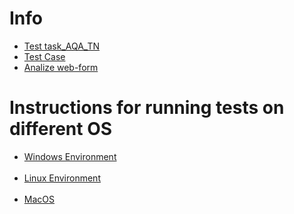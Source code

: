<h1>Info</h1>
<ul>
  <li>
    <a href="https://drive.google.com/open?id=0B0zO6-KrfM82eHRHcThLMnNPazVOTDVXeFY4MDFPOEV6eW1F">Test task_AQA_TN</a>
  </li>
  <li>
    <a href="https://drive.google.com/open?id=1qhRlC18DF5XClYIwIjU4ccTDOnECF63I-zCLOr-zkYM">Test Case</a>
  </li>
  <li>
    <a href="https://drive.google.com/open?id=12MEfE1yhDS6TV7g6Dd0cXLpp8qY4f-vPa48owcZ4bMw">Analize web-form</a>
  </li>
</ul>

<h1>Instructions for running tests on different OS</h1>
<ul>
  <li>
    <a href="https://github.com/OlexandrPrylipko/gForm/wiki/Preparing-a-test-environment-for-running-tests-from-a-local-PC-using-Windows-10-as-an-example">Windows Environment</a>
  </li><br>
  <li>  
    <a href="https://github.com/OlexandrPrylipko/gForm/wiki/Preparing-a-test-environment-for-running-tests-from-a-local-PC-using-Linux-Ubuntu-18.04.3-LTS-as-an-example">Linux Environment</a>
  </li><br>
  <li>
    <a href="https://github.com/OlexandrPrylipko/gForm/wiki/Preparing-a-test-environment-for-running-tests-from-a-local-PC-using-MacOS-10.13-High-Sierra-as-an-example">MacOS</a>
  </li>
</ul>
